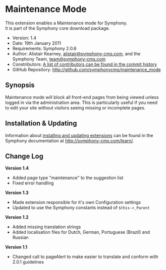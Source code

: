# Maintenance Mode #

This extension enables a Maintenance mode for Symphony.  
It is part of the Symphony core download package.

- Version: 1.4
- Date: 19th January 2011
- Requirements: Symphony 2.0.6
- Author: Alistair Kearney, alistair@symphony-cms.com, and the Symphony Team, team@symphony-cms.com
- Constributors: [A list of contributors can be found in the commit history](http://github.com/symphonycms/maintenance_mode/commits/master)
- GitHub Repository: <http://github.com/symphonycms/maintenance_mode>

## Synopsis

Maintenance mode will block all front-end pages from being viewed unless logged in via the administration area. This is particularly useful if you need to edit your site without visitors seeing missing or incomplete pages.

## Installation & Updating

Information about [installing and updating extensions](http://symphony-cms.com/learn/tasks/view/install-an-extension/) can be found in the Symphony documentation at <http://symphony-cms.com/learn/>.

## Change Log

**Version 1.4**

- Added page type "maintenance" to the suggestion list
- Fixed error handling

**Version 1.3**

- Made extension responsible for it's own Configuration settings
- Updated to use the Symphony constants instead of `$this->_Parent`

**Version 1.2**

- Added missing translation strings
- Added localisation files for Dutch, German, Portuguese (Brazil) and Russian 

**Version 1.1**

- Changed call to pageAlert to make easier to translate and conform with 2.0.1 guidelines
